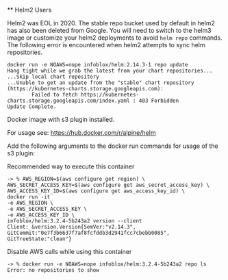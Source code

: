 ** Helm2 Users

Helm2 was EOL in 2020. The stable repo bucket used by default in helm2 has also been deleted from Google. You will need to switch to the helm3 image or customize your helm2 deployments to avoid `helm repo` commands. The following error is encountered when helm2 attempts to sync helm repositories.

    docker run -e NOAWS=nope infoblox/helm:2.14.3-1 repo update
    Hang tight while we grab the latest from your chart repositories...
    ...Skip local chart repository
    ...Unable to get an update from the "stable" chart repository (https://kubernetes-charts.storage.googleapis.com):
            Failed to fetch https://kubernetes-charts.storage.googleapis.com/index.yaml : 403 Forbidden
    Update Complete.

Docker image with s3 plugin installed.

For usage see: https://hub.docker.com/r/alpine/helm

Add the following arguments to the docker run commands for usage of the s3 plugin:

Recommended way to execute this container

    -> % AWS_REGION=$(aws configure get region) \
    AWS_SECRET_ACCESS_KEY=$(aws configure get aws_secret_access_key) \
    AWS_ACCESS_KEY_ID=$(aws configure get aws_access_key_id) \
    docker run -it
    -e AWS_REGION \
    -e AWS_SECRET_ACCESS_KEY \
    -e AWS_ACCESS_KEY_ID \
    infoblox/helm:3.2.4-5b243a2 version --client
    Client: &version.Version{SemVer:"v2.14.3", GitCommit:"0e7f3b6637f7af8fcfddb3d2941fcc7cbebb0085", GitTreeState:"clean"}

Disable AWS calls while using this container


    -> % docker run -e NOAWS=nope infoblox/helm:3.2.4-5b243a2 repo ls
    Error: no repositories to show
